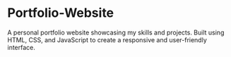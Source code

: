 # Portfolio-Website
A personal portfolio website showcasing my skills and projects. Built using HTML, CSS, and JavaScript to create a responsive and user-friendly interface.
